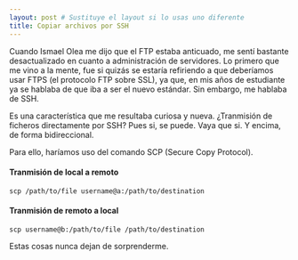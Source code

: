 ```yaml
---
layout: post # Sustituye el layout si lo usas uno diferente
title: Copiar archivos por SSH
---
```


Cuando Ismael Olea me dijo que el FTP estaba anticuado, me sentí bastante desactualizado en cuanto a administración de servidores. Lo primero que me vino a la mente, fue si quizás se estaría refiriendo a que deberíamos usar FTPS (el protocolo FTP sobre SSL), ya que, en mis años de estudiante ya se hablaba de que iba a ser el nuevo estándar. Sin embargo, me hablaba de SSH.

Es una característica que me resultaba curiosa y nueva. ¿Tranmisión de ficheros directamente por SSH? Pues si, se puede. Vaya que si. Y encima, de forma bidireccional.

Para ello, haríamos uso del comando SCP (Secure Copy Protocol).

#### Tranmisión de local a remoto

    scp /path/to/file username@a:/path/to/destination

#### Tranmisión de remoto a local

    scp username@b:/path/to/file /path/to/destination
    
Estas cosas nunca dejan de sorprenderme.
